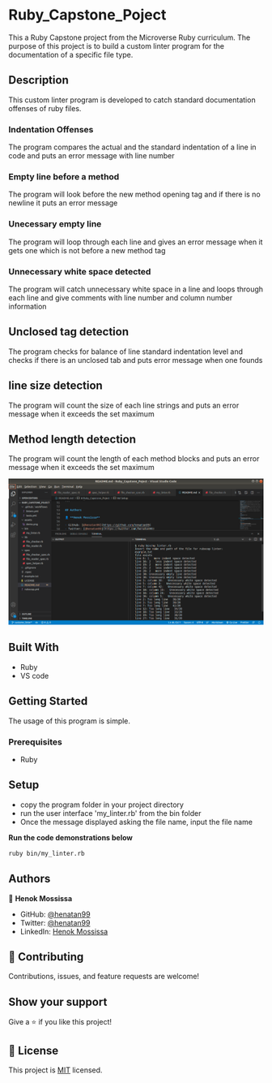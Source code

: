 # Ruby_Capstone_Poject
This a Ruby Capstone project from the Microverse Ruby curriculum. The purpose of this project is to build a custom linter program for the documentation of a specific file type. 

## Description 
This custom linter program is developed to catch standard documentation offenses of ruby files. 

### Indentation Offenses
The program compares the actual and the standard indentation of a line in code and puts an error message with line number 

### Empty line before a method
The program will look before the new method opening tag and if there is no newline it puts an error message

### Unecessary empty line
The program will loop through each line and gives an error message when it gets one which is not before a new method tag

### Unnecessary white space detected
The program will catch unnecessary white space in a line and loops through each line and give comments with line number and column number information

## Unclosed tag detection
The program checks for balance of line standard indentation level and checks if there is an unclosed tab and puts error message when one founds

## line size detection
The program will count the size of each line strings and puts an error message when it exceeds the set maximum

## Method length detection
The program will count the length of each method blocks and puts an error message when it exceeds the set maximum 
 
![screenshot](assets/demo.png)
 
## Built With

- Ruby
- VS code

## Getting Started
The usage of this program is simple. 

### Prerequisites

- Ruby

## Setup
- copy the program folder in your project directory
- run the user interface 'my_linter.rb' from the bin folder 
- Once the message displayed asking the file name, input the file name

**Run the code demonstrations below**

```bash
ruby bin/my_linter.rb 
```

## Authors

👤 **Henok Mossissa**

- GitHub: [@henatan99](https://github.com/henatan99)
- Twitter: [@henatan99](https://twitter.com/henatan99)
- LinkedIn: [Henok Mossissa](https://www.linkedin.com/in/henok-mekonnen-2a251613/)

## :handshake: Contributing

Contributions, issues, and feature requests are welcome!

## Show your support

Give a :star:️ if you like this project!

## :memo: License

This project is [MIT](./LICENSE) licensed.
